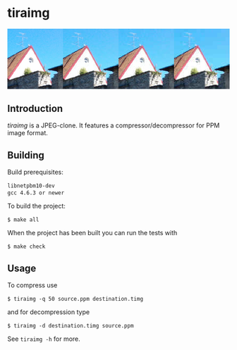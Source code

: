 tiraimg
=======

![Compression demonstration](https://github.com/seece/tiraimg/blob/master/docs/muuri_pakkaus.png "")

## Introduction
*tiraimg* is a JPEG-clone. It features a compressor/decompressor for PPM image format.

## Building
Build prerequisites:

	libnetpbm10-dev
	gcc 4.6.3 or newer

To build the project:

	$ make all	

When the project has been built you can run the tests with

	$ make check

## Usage
To compress use

	$ tiraimg -q 50 source.ppm destination.timg

and for decompression type

	$ tiraimg -d destination.timg source.ppm

See ```tiraimg -h``` for more. 
